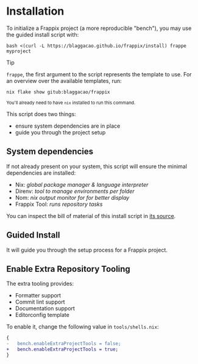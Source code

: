 # Installation

To initialize a Frappix project (a more reproducible "bench"), you may use the guided install script with:

```console
bash <(curl -L https://blaggacao.github.io/frappix/install) frappe myproject
```

> [!TIP]
>
> `frappe`, the first argument to the script represents the template to use.
> For an overview over the available templates, run:
>
> ```shell
> nix flake show gitub:blaggacao/frappix
> ```
>
> <sub>You'll already need to have <code>nix</code> installed to run this command.</sub>

This script does two things:

- ensure system dependencies are in place
- guide you through the project setup

## System dependencies

If not already present on your system, this script will ensure the minimal dependencies are installed:

- Nix: _global package manager & language interpreter_
- Direnv: _tool to manage environments per folder_
- Nom: _nix output monitor for for better display_
- Frappix Tool: _runs repository tasks_

You can inspect the bill of material of this install script in [its source](https://github.com/paisano-nix/onboarding/blob/main/install).

## Guided Install

It will guide you through the setup process for a Frappix project.

## Enable Extra Repository Tooling

The extra tooling provides:

- Formatter support
- Commit lint support
- Documentation support
- Editorconfig template

To enable it, change the following value in `tools/shells.nix`:

```diff
{
-   bench.enableExtraProjectTools = false;
+   bench.enableExtraProjectTools = true;
}
```

